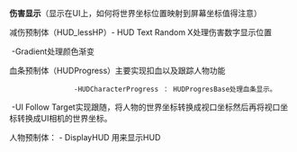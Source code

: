 **伤害显示**（显示在UI上，如何将世界坐标位置映射到屏幕坐标值得注意）

减伤预制体（HUD_lessHP）- HUD Text Random X处理伤害数字显示位置

​                                               -Gradient处理颜色渐变

血条预制体（HUDProgress）主要实现扣血以及跟踪人物功能

 					-HUDCharacterProgress ： HUDProgresBase处理血条显示。

​				        -UI Follow Target实现跟随，将人物的世界坐标转换成视口坐标然后再将视口坐标转换成UI相机的世界坐标。

人物预制体：  - DisplayHUD 用来显示HUD